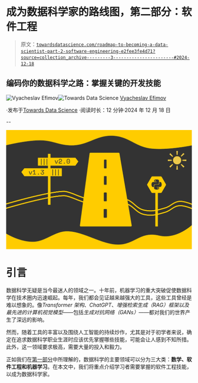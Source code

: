 # 成为数据科学家的路线图，第二部分：软件工程

> 原文：[`towardsdatascience.com/roadmap-to-becoming-a-data-scientist-part-2-software-engineering-e2fee3fe4d71?source=collection_archive---------3-----------------------#2024-12-18`](https://towardsdatascience.com/roadmap-to-becoming-a-data-scientist-part-2-software-engineering-e2fee3fe4d71?source=collection_archive---------3-----------------------#2024-12-18)

## **编码你的数据科学之路：掌握关键的开发技能**

[](https://medium.com/@slavahead?source=post_page---byline--e2fee3fe4d71--------------------------------)![Vyacheslav Efimov](https://medium.com/@slavahead?source=post_page---byline--e2fee3fe4d71--------------------------------)[](https://towardsdatascience.com/?source=post_page---byline--e2fee3fe4d71--------------------------------)![Towards Data Science](https://towardsdatascience.com/?source=post_page---byline--e2fee3fe4d71--------------------------------) [Vyacheslav Efimov](https://medium.com/@slavahead?source=post_page---byline--e2fee3fe4d71--------------------------------)

·发布于[Towards Data Science](https://towardsdatascience.com/?source=post_page---byline--e2fee3fe4d71--------------------------------) ·阅读时长：12 分钟·2024 年 12 月 18 日

--

![](img/7b22aab1d1697cb71260ecbf21644b2b.png)

# 引言

数据科学无疑是当今最迷人的领域之一。十年前，机器学习的重大突破促使数据科学在技术圈内迅速崛起。每年，我们都会见证越来越强大的工具，这些工具曾经是难以想象的。像*Transformer 架构*、*ChatGPT*、*增强检索生成（RAG）*框架以及最先进的*计算机视觉模型*——包括*生成对抗网络（GANs）*——都对我们的世界产生了深远的影响。

然而，随着工具的丰富以及围绕人工智能的持续炒作，尤其是对于初学者来说，确定在追求数据科学职业生涯时应该优先掌握哪些技能，可能会让人感到不知所措。此外，这一领域要求极高，需要大量的投入和毅力。

正如我们在[第一部分](https://medium.com/towards-data-science/roadmap-to-becoming-a-data-scientist-part-1-maths-2dc9beb69b27)中所理解的，数据科学的主要领域可以分为三大类：**数学、软件工程和机器学习**。在本文中，我们将重点介绍学习者需要掌握的软件工程技能，以成为数据科学家。
